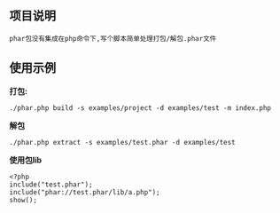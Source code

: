 ## 项目说明
```
phar包没有集成在php命令下,写个脚本简单处理打包/解包.phar文件
```

## 使用示例
**打包:**
```
./phar.php build -s examples/project -d examples/test -m index.php

```

**解包**
```
./phar.php extract -s examples/test.phar -d examples/test
```

**使用包lib**
```
<?php
include("test.phar");
include("phar://test.phar/lib/a.php");
show();
```